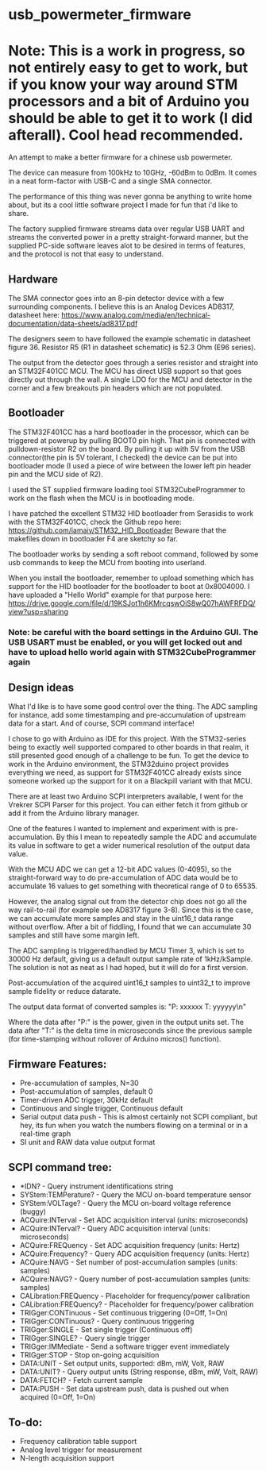 # usb_powermeter_firmware
# Note: This is a work in progress, so not entirely easy to get to work, but if you know your way around STM processors and a bit of Arduino you should be able to get it to work (I did afterall). Cool head recommended.

An attempt to make a better firmware for a chinese usb powermeter.

The device can measure from 100kHz to 10GHz, -60dBm to 0dBm. It comes in a neat form-factor with USB-C and a single SMA connector.

The performance of this thing was never gonna be anything to write home about, but its a cool little software project I made for fun that i'd like to share.

The factory supplied firmware streams data over regular USB UART and streams the converted power in a pretty straight-forward manner, but the supplied PC-side software leaves alot to be desired in terms of features, and the protocol is not that easy to understand.

## Hardware
The SMA connector goes into an 8-pin detector device with a few surrounding components. I believe this is an Analog Devices AD8317, datasheet here: https://www.analog.com/media/en/technical-documentation/data-sheets/ad8317.pdf

The designers seem to have followed the example schematic in datasheet figure 36. Resistor R5 (R1 in datasheet schematic) is 52.3 Ohm (E96 series).

The output from the detector goes through a series resistor and straight into an STM32F401CC MCU. The MCU has direct USB support so that goes directly out through the wall. A single LDO for the MCU and detector in the corner and a few breakouts pin headers which are not populated.

## Bootloader
The STM32F401CC has a hard bootloader in the processor, which can be triggered at powerup by pulling BOOT0 pin high. That pin is connected with pulldown-resistor R2 on the board. By pulling it up with 5V from the USB connector(the pin is 5V tolerant, I checked) the device can be put into bootloader mode (I used a piece of wire between the lower left pin header pin and the MCU side of R2).

I used the ST supplied firmware loading tool STM32CubeProgrammer to work on the flash when the MCU is in bootloading mode.

I have patched the excellent STM32 HID bootloader from Serasidis to work with the STM32F401CC, check the Github repo here: https://github.com/iamaiy/STM32_HID_Bootloader Beware that the makefiles down in bootloader F4 are sketchy so far.

The bootloader works by sending a soft reboot command, followed by some usb commands to keep the MCU from booting into userland.

When you install the bootloader, remember to upload something which has support for the HID bootloader for the bootloader to boot at 0x8004000. I have uploaded a "Hello World" example for that purpose here: https://drive.google.com/file/d/19KSJot1h6KMrcqswOiS8wQ07hAWFRFDQ/view?usp=sharing

### Note: be careful with the board settings in the Arduino GUI. The USB USART must be enabled, or you will get locked out and have to upload hello world again with STM32CubeProgrammer again

## Design ideas
What I'd like is to have some good control over the thing. The ADC sampling for instance, add some timestamping and pre-accumulation of upstream data for a start. And of course, SCPI command interface!

I chose to go with Arduino as IDE for this project. With the STM32-series being to exactly well supported compared to other boards in that realm, it still presented good enough of a challenge to be fun.
To get the device to work in the Arduino environment, the STM32duino project provides everything we need, as support for STM32F401CC already exists since someone worked up the support for it on a Blackpill variant with that MCU.

There are at least two Arduino SCPI interpreters available, I went for the Vrekrer SCPI Parser for this project. You can either fetch it from github or add it from the Arduino library manager.

One of the features I wanted to implement and experiment with is pre-accumulation. By this I mean to repeatedly sample the ADC and accumulate its value in software to get a wider numerical resolution of the output data value.

With the MCU ADC we can get a 12-bit ADC values (0-4095), so the straight-forward way to do pre-accumulation of ADC data would be to accumulate 16 values to get something with theoretical range of 0 to 65535. 

However, the analog signal out from the detector chip does not go all the way rail-to-rail (for example see AD8317 figure 3-8). Since this is the case, we can accumulate more samples and stay in the uint16_t data range without overflow. After a bit of fiddling, I found that we can accumulate 30 samples and still have some margin left.

The ADC sampling is triggered/handled by MCU Timer 3, which is set to 30000 Hz default, giving us a default output sample rate of 1kHz/kSample. The solution is not as neat as I had hoped, but it will do for a first version.

Post-accumulation of the acquired uint16_t samples to uint32_t to improve sample fidelity or reduce datarate.

The output data format of converted samples is:
"P: xxxxxx T: yyyyyy\n"

Where the data after "P:" is the power, given in the output units set. The data after "T:" is the delta time in microseconds since the previous sample (for time-stamping without rollover of Arduino micros() function).

## Firmware Features:
* Pre-accumulation of samples, N=30
* Post-accumulation of samples, default 0
* Timer-driven ADC trigger, 30kHz default
* Continuous and single trigger, Continuous default
* Serial output data push - This is almost certainly not SCPI compliant, but hey, its fun when you watch the numbers flowing on a terminal or in a real-time graph
* SI unit and RAW data value output format


## SCPI command tree:
* *IDN? - Query instrument identifications string
* SYStem:TEMPerature? - Query the MCU on-board temperature sensor
* SYStem:VOLTage? - Query the MCU on-board voltage reference (buggy)
* ACQuire:INTerval - Set ADC acquisition interval (units: microseconds)
* ACQuire:INTerval? - Query ADC acquisition interval (units: microseconds)
* ACQuire:FREQuency - Set ADC acquisition frequency (units: Hertz)
* ACQuire:Frequency? - Query ADC acquisition frequency (units: Hertz)
* ACQuire:NAVG - Set number of post-accumulation samples (units: samples)
* ACQuire:NAVG? - Query number of post-accumulation samples (units: samples)
* CALibration:FREQuency - Placeholder for frequency/power calibration
* CALibration:FREQuency? - Placeholder for frequency/power calibration
* TRIGger:CONTinuous - Set continuous triggering (0=Off, 1=On)
* TRIGger:CONTinuous? - Query continuous triggering
* TRIGger:SINGLE - Set single trigger (Continuous off)
* TRIGger:SINGLE? - Query single trigger
* TRIGger:IMMediate - Send a software trigger event immediately
* TRIGger:STOP - Stop on-going acquisition
* DATA:UNIT - Set output units, supported: dBm, mW, Volt, RAW
* DATA:UNIT? - Query output units (String response, dBm, mW, Volt, RAW)
* DATA:FETCH? - Fetch current sample
* DATA:PUSH - Set data upstream push, data is pushed out when acquired (0=Off, 1=On)

## To-do:
* Frequency calibration table support
* Analog level trigger for measurement
* N-length acquisition support
